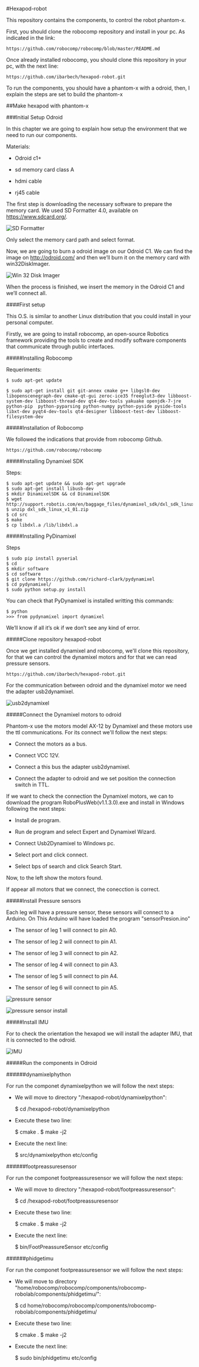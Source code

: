 #Hexapod-robot

This repository contains the components, to control the robot phantom-x.

First, you should clone the robocomp repository and install in your pc. As indicated in the link:

	https://github.com/robocomp/robocomp/blob/master/README.md

Once already installed robocomp, you should clone this repository in your pc, with the next line:

	https://github.com/ibarbech/hexapod-robot.git

To run the components, you should have a phantom-x with a odroid, then,  I explain the steps are set to build the phantom-x

##Make hexapod with phantom-x

###Initial Setup Odroid

In this chapter we are going to explain how setup the environment that we need to run our components.

Materials:

* Odroid c1+

* sd memory card class A

* hdmi cable

* rj45 cable

The first step is downloading the necessary software to prepare the memory card. We used SD Formatter 4.0, available on https://www.sdcard.org/.

![SD Formatter](img/SD_formatter.jpg)

Only select the memory card path and select format.

Now, we are going to burn a odroid image on our Odroid C1. We can find the image on http://odroid.com/ and then we’ll burn it on the memory card with win32DiskImager.

![Win 32 Disk Imager](img/Win_32_Disk_Imager.jpg)

When the process is finished, we insert the memory in the Odroid C1 and we’ll connect all.

####First setup

This O.S. is similar to another Linux distribution that you could install in your personal computer. 

Firstly, we are going to install robocomp, an open-source Robotics framework providing the tools to create and modify software components that communicate through public interfaces.

#####Installing Robocomp

Requeriments:

	$ sudo apt-get update

	$ sudo apt-get install git git-annex cmake g++ libgsl0-dev libopenscenegraph-dev cmake-qt-gui zeroc-ice35 freeglut3-dev libboost-system-dev libboost-thread-dev qt4-dev-tools yakuake openjdk-7-jre python-pip  python-pyparsing python-numpy python-pyside pyside-tools libxt-dev pyqt4-dev-tools qt4-designer libboost-test-dev libboost-filesystem-dev

#####Installation of Robocomp

We followed the indications that provide from robocomp Github. 

	https://github.com/robocomp/robocomp


#####Installing Dynamixel SDK

Steps:
	
	$ sudo apt-get update && sudo apt-get upgrade
	$ sudo apt-get install libusb-dev
	$ mkdir DinamixelSDK && cd DinamixelSDK
	$ wget http://support.robotis.com/en/baggage_files/dynamixel_sdk/dxl_sdk_linux_v1_01.zip
	$ unzip dxl_sdk_linux_v1_01.zip
	$ cd src
	$ make
	$ cp libdxl.a /lib/libdxl.a

#####Installing PyDinamixel

Steps

	$ sudo pip install pyserial
	$ cd
	$ mkdir software
	$ cd software
	$ git clone https://github.com/richard-clark/pydynamixel
	$ cd pydynamixel/
	$ sudo python setup.py install

You can check that PyDynamixel is installed writting this commands:

	$ python
	>>> from pydynamixel import dynamixel

We’ll know if all it’s ok if we don’t see any kind of error.

#####Clone repository hexapod-robot

Once we get installed dynamixel and robocomp, we'll clone this repository, for that we can control the dynamixel motors and for that we can read pressure sensors.

	https://github.com/ibarbech/hexapod-robot.git

For the communication between odroid and  the dynamixel motor we need the adapter usb2dynamixel.

![usb2dynamixel](img/usb2dynamixel.jpg)

#####Connect the Dynamixel motors to odroid

Phantom-x use the motors model AX-12 by Dynamixel and these motors use the ttl communications. For its connect we'll follow the next steps:

* Connect the motors as a bus.

* Connect VCC 12V.

* Connect a this bus the adapter usb2dynamixel.

* Connect the adapter to odroid and we set position the connection switch in TTL.

If we want to check the connection the Dynamixel motors, we can to download the program RoboPlusWeb(v1.1.3.0).exe and install in Windows following the next steps:

* Install de program.

* Run de program and select Expert and Dynamixel Wizard.

* Connect Usb2Dynamixel to Windows pc.

* Select port and click connect.

* Select bps of search and click Search Start.

Now, to the left show the motors found.

If appear all motors that we connect, the conecction is correct.

#####Install Pressure sensors

Each leg will have a pressure sensor, these sensors will connect to a Arduino. On This Arduino will have loaded the program "sensorPresion.ino" 

* The sensor of leg 1 will connect to pin A0.

* The sensor of leg 2 will connect to pin A1.

* The sensor of leg 3 will connect to pin A2.

* The sensor of leg 4 will connect to pin A3.

* The sensor of leg 5 will connect to pin A4.

* The sensor of leg 6 will connect to pin A5.

![pressure sensor](img/pressure_sensor.jpg)

![pressure sensor install](img/pressure_sensor_install.jpg)

#####Install IMU

For to check the orientation the hexapod we will install the adapter IMU, that it is connected to the odroid.

![IMU](img/IMU.jpg)

#####Run the components in Odroid

######dynamixelphython

For run the componet dynamixelpython we will follow the next steps:

* We will move to directory "<use-name>/hexapod-robot/dynamixelpython":

	$ cd <use-name>/hexapod-robot/dynamixelpython

* Execute these two line:

	$ cmake .
	$ make -j2

* Execute the next line:

	$ src/dynamixelpython etc/config

######footpreassuresensor

For run the componet footpreassuresensor we will follow the next steps:

* We will move to directory "<use-name>/hexapod-robot/footpreassuresensor":

	$ cd <use-name>/hexapod-robot/footpreassuresensor

* Execute these two line:

	$ cmake .
	$ make -j2

* Execute the next line:

	$ bin/FootPreassureSensor etc/config

######phidgetimu

For run the componet footpreassuresensor we will follow the next steps:

* We will move to directory "home/robocomp/robocomp/components/robocomp-robolab/components/phidgetimu/":

	$ cd home/robocomp/robocomp/components/robocomp-robolab/components/phidgetimu/

* Execute these two line:

	$ cmake .
	$ make -j2

* Execute the next line:

	$ sudo bin/phidgetimu etc/config

